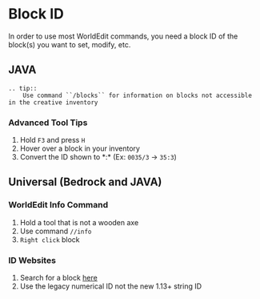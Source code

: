 # Block ID
In order to use most WorldEdit commands, you need a block ID of the block(s) you want to set, modify, etc.

## JAVA
```eval_rst
.. tip:: 
    Use command ``/blocks`` for information on blocks not accessible in the creative inventory
```

### Advanced Tool Tips
1. Hold `F3` and press `H`
2. Hover over a block in your inventory
3. Convert the ID shown to \*:\* (Ex: `0035/3` -> `35:3`)

## Universal (Bedrock and JAVA)

### WorldEdit Info Command
1. Hold a tool that is not a wooden axe
2. Use command `//info`
3. `Right click` block

### ID Websites
1. Search for a block [here](https://minecraftitemids.com/)
2. Use the legacy numerical ID not the new 1.13+ string ID